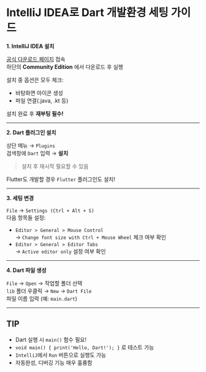 # IntelliJ IDEA로 Dart 개발환경 세팅 가이드

**1. IntelliJ IDEA 설치**

[공식 다운로드 페이지](https://www.jetbrains.com/ko-kr/idea/download/?section=windows) 접속  
하단의 **Community Edition** 에서 다운로드 후 실행

설치 중 옵션은 모두 체크:
- 바탕화면 아이콘 생성
- 파일 연결(.java, .kt 등)

설치 완료 후 **재부팅 필수!**

---

**2. Dart 플러그인 설치**

상단 메뉴 → `Plugins`  
검색창에 `Dart` 입력 → **설치**  
> 설치 후 재시작 필요할 수 있음

Flutter도 개발할 경우 `Flutter` 플러그인도 설치!

---

**3. 세팅 변경**

`File` → `Settings (Ctrl + Alt + S)`  
다음 항목들 설정:

- `Editor > General > Mouse Control`  
  → `Change font size with Ctrl + Mouse Wheel` 체크 여부 확인
- `Editor > General > Editor Tabs`  
  → `Active editor only` 설정 여부 확인

---

**4. Dart 파일 생성**

`File` → `Open` → 작업할 폴더 선택  
`lib` 폴더 우클릭 → `New` → `Dart File`  
파일 이름 입력 (예: `main.dart`)

---

## TIP

- Dart 실행 시 `main()` 함수 필요!
- `void main() { print('Hello, Dart!'); }` 로 테스트 가능
- `IntelliJ`에서 `Run` 버튼으로 실행도 가능
- 자동완성, 디버깅 기능 매우 훌륭함